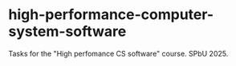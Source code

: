 # high-performance-computer-system-software
Tasks for the "High perfomance CS software" course. SPbU 2025.
